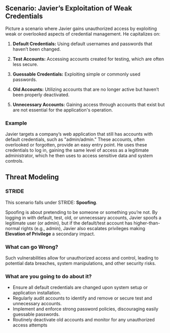 ## Scenario: Javier’s Exploitation of Weak Credentials

Picture a scenario where Javier gains unauthorized access by exploiting weak or overlooked aspects of credential management. He capitalizes on:

1. **Default Credentials:** Using default usernames and passwords that haven’t been changed.

2. **Test Accounts:** Accessing accounts created for testing, which are often less secure.

3. **Guessable Credentials:** Exploiting simple or commonly used passwords.

4. **Old Accounts:** Utilizing accounts that are no longer active but haven’t been properly deactivated.

5. **Unnecessary Accounts:** Gaining access through accounts that exist but are not essential for the application's operation.

### Example

Javier targets a company’s web application that still has accounts with default credentials, such as "admin/admin." These accounts, often overlooked or forgotten, provide an easy entry point. He uses these credentials to log in, gaining the same level of access as a legitimate administrator, which he then uses to access sensitive data and system controls.

## Threat Modeling

### STRIDE

This scenario falls under STRIDE: **Spoofing**.

Spoofing is about pretending to be someone or something you’re not.
By logging in with default, test, old, or unnecessary accounts, Javier spoofs a legitimate user (or admin), but
if the default/test account has higher-than-normal rights (e.g., admin), Javier also escalates privileges making **Elevation of Privilege** a secondary impact.

### What can go Wrong?

Such vulnerabilities allow for unauthorized access and control, leading to potential data breaches, system manipulations, and other security risks.

### What are you going to do about it?

- Ensure all default credentials are changed upon system setup or application installation.
- Regularly audit accounts to identify and remove or secure test and unnecessary accounts.
- Implement and enforce strong password policies, discouraging easily guessable passwords.
- Routinely deactivate old accounts and monitor for any unauthorized access attempts
